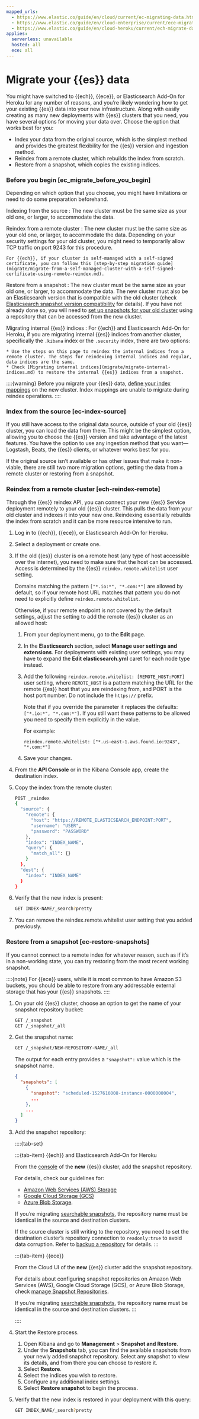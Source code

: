 ```yaml
---
mapped_urls:
  - https://www.elastic.co/guide/en/cloud/current/ec-migrating-data.html
  - https://www.elastic.co/guide/en/cloud-enterprise/current/ece-migrating-data.html
  - https://www.elastic.co/guide/en/cloud-heroku/current/ech-migrate-data2.html
applies:
  serverless: unavailable
  hosted: all
  ece: all
---
```


# Migrate your {{es}} data

You might have switched to {{ech}}, {{ece}}, or Elasticsearch Add-On for Heroku for any number of reasons, and you’re likely wondering how to get your existing {{es}} data into your new infrastructure. Along with easily creating as many new deployments with {{es}} clusters that you need, you have several options for moving your data over. Choose the option that works best for you:

* Index your data from the original source, which is the simplest method and provides the greatest flexibility for the {{es}} version and ingestion method.
* Reindex from a remote cluster, which rebuilds the index from scratch.
* Restore from a snapshot, which copies the existing indices.

### Before you begin [ec_migrate_before_you_begin]

Depending on which option that you choose, you might have limitations or need to do some preparation beforehand.

Indexing from the source
:   The new cluster must be the same size as your old one, or larger, to accommodate the data.

Reindex from a remote cluster
:   The new cluster must be the same size as your old one, or larger, to accommodate the data. Depending on your security settings for your old cluster, you might need to temporarily allow TCP traffic on port 9243 for this procedure.

    For {{ech}}, if your cluster is self-managed with a self-signed certificate, you can follow this [step-by-step migration guide](migrate/migrate-from-a-self-managed-cluster-with-a-self-signed-certificate-using-remote-reindex.md).

Restore from a snapshot
:   The new cluster must be the same size as your old one, or larger, to accommodate the data. The new cluster must also be an Elasticsearch version that is compatible with the old cluster (check [Elasticsearch snapshot version compatibility](https://www.elastic.co/guide/en/elasticsearch/reference/current/snapshot-restore.html#snapshot-restore-version-compatibility) for details). If you have not already done so, you will need to [set up snapshots for your old cluster](https://www.elastic.co/guide/en/elasticsearch/reference/current/snapshots-register-repository.html) using a repository that can be accessed from the new cluster.

Migrating internal {{es}} indices
:   For {{ech}} and Elasticsearch Add-On for Heroku, if you are migrating internal {{es}} indices from another cluster, specifically the `.kibana` index or the `.security` index, there are two options:

    * Use the steps on this page to reindex the internal indices from a remote cluster. The steps for reindexing internal indices and regular, data indices are the same.
    * Check [Migrating internal indices](migrate/migrate-internal-indices.md) to restore the internal {{es}} indices from a snapshot.

::::{warning}
Before you migrate your {{es}} data, [define your index mappings](https://www.elastic.co/guide/en/elasticsearch/reference/current/mapping.html) on the new cluster. Index mappings are unable to migrate during reindex operations.
::::

### Index from the source [ec-index-source]

If you still have access to the original data source, outside of your old {{es}} cluster, you can load the data from there. This might be the simplest option, allowing you to choose the {{es}} version and take advantage of the latest features. You have the option to use any ingestion method that you want—​Logstash, Beats, the {{es}} clients, or whatever works best for you.

If the original source isn’t available or has other issues that make it non-viable, there are still two more migration options, getting the data from a remote cluster or restoring from a snapshot.

### Reindex from a remote cluster [ech-reindex-remote]

Through the {{es}} reindex API, you can connect your new {{es}} Service deployment remotely to your old {{es}} cluster. This pulls the data from your old cluster and indexes it into your new one. Reindexing essentially rebuilds the index from scratch and it can be more resource intensive to run.

1. Log in to {{ech}}, {{ece}}, or Elasticsearch Add-On for Heroku.
2. Select a deployment or create one.
3. If the old {{es}} cluster is on a remote host (any type of host accessible over the internet), you need to make sure that the host can be accessed. Access is determined by the {{es}} `reindex.remote.whitelist` user setting.

    Domains matching the pattern `["*.io:*", "*.com:*"]` are allowed by default, so if your remote host URL matches that pattern you do not need to explicitly define `reindex.remote.whitelist`.

    Otherwise, if your remote endpoint is not covered by the default settings, adjust the setting to add the remote {{es}} cluster as an allowed host:

    1. From your deployment menu, go to the **Edit** page.
    2. In the **Elasticsearch** section, select **Manage user settings and extensions**. For deployments with existing user settings, you may have to expand the **Edit elasticsearch.yml** caret for each node type instead.
    3. Add the following `reindex.remote.whitelist: [REMOTE_HOST:PORT]` user setting, where `REMOTE_HOST` is a pattern matching the URL for the remote {{es}} host that you are reindexing from, and PORT is the host port number. Do not include the `https://` prefix.

        Note that if you override the parameter it replaces the defaults: `["*.io:*", "*.com:*"]`. If you still want these patterns to be allowed you need to specify them explicitly in the value.

        For example:

        `reindex.remote.whitelist: ["*.us-east-1.aws.found.io:9243", "*.com:*"]`

    4. Save your changes.

4. From the **API Console** or in the Kibana Console app, create the destination index.
5. Copy the index from the remote cluster:

    ```sh
    POST _reindex
    {
      "source": {
        "remote": {
          "host": "https://REMOTE_ELASTICSEARCH_ENDPOINT:PORT",
          "username": "USER",
          "password": "PASSWORD"
        },
        "index": "INDEX_NAME",
        "query": {
          "match_all": {}
        }
      },
      "dest": {
        "index": "INDEX_NAME"
      }
    }
    ```

6. Verify that the new index is present:

    ```sh
    GET INDEX-NAME/_search?pretty
    ```

7. You can remove the reindex.remote.whitelist user setting that you added previously.


### Restore from a snapshot [ec-restore-snapshots]

If you cannot connect to a remote index for whatever reason, such as if it’s in a non-working state, you can try restoring from the most recent working snapshot.

::::{note}
For {{ece}} users, while it is most common to have Amazon S3 buckets, you should be able to restore from any addressable external storage that has your {{es}} snapshots.
::::

1. On your old {{es}} cluster, choose an option to get the name of your snapshot repository bucket:

    ```sh
    GET /_snapshot
    GET /_snapshot/_all
    ```

2. Get the snapshot name:

    ```sh
    GET /_snapshot/NEW-REPOSITORY-NAME/_all
    ```

    The output for each entry provides a `"snapshot":` value which is the snapshot name.

    ```json
    {
      "snapshots": [
        {
          "snapshot": "scheduled-1527616008-instance-0000000004",
          ...
        },
        ...
      ]
    }
    ```


3. Add the snapshot repository:

    ::::{tab-set}
    
    :::{tab-item} {{ech}} and Elasticsearch Add-On for Heroku

    From the [console](https://cloud.elastic.co?page=docs&placement=docs-body) of the **new** {{es}} cluster, add the snapshot repository.
    
    For details, check our guidelines for:
    * [Amazon Web Services (AWS) Storage](../deploy-manage/tools/snapshot-and-restore/ec-aws-custom-repository.md)
    * [Google Cloud Storage (GCS)](../deploy-manage/tools/snapshot-and-restore/ec-gcs-snapshotting.md)
    * [Azure Blob Storage](../deploy-manage/tools/snapshot-and-restore/ec-azure-snapshotting.md).
    
    If you’re migrating [searchable snapshots](../deploy-manage/tools/snapshot-and-restore/searchable-snapshots.md), the repository name must be identical in the source and     destination clusters.
    
    If the source cluster is still writing to the repository, you need to set the destination cluster’s repository connection to `readonly:true` to avoid data corruption. Refer to [backup a repository](../deploy-manage/tools/snapshot-and-restore/self-managed.md#snapshots-repository-backup) for details.
    :::
        
    :::{tab-item} {{ece}}
    
    From the Cloud UI of the **new** {{es}} cluster add the snapshot repository.
    
    For details about configuring snapshot repositories on Amazon Web Services (AWS), Google Cloud Storage (GCS), or Azure Blob Storage, check [manage Snapshot Repositories](../deploy-manage/tools/snapshot-and-restore/cloud-enterprise.md).
    
    If you’re migrating [searchable snapshots](../deploy-manage/tools/snapshot-and-restore/searchable-snapshots.md), the repository name must be identical in the source and     destination clusters.
    :::
        
    ::::

4. Start the Restore process.

    1. Open Kibana and go to **Management** > **Snapshot and Restore**.
    2. Under the **Snapshots** tab, you can find the available snapshots from your newly added snapshot repository. Select any snapshot to view its details, and from there you can choose to restore it.
    3. Select **Restore**.
    4. Select the indices you wish to restore.
    5. Configure any additional index settings.
    6. Select **Restore snapshot** to begin the process.

5. Verify that the new index is restored in your deployment with this query:

    ```sh
    GET INDEX_NAME/_search?pretty
    ```

